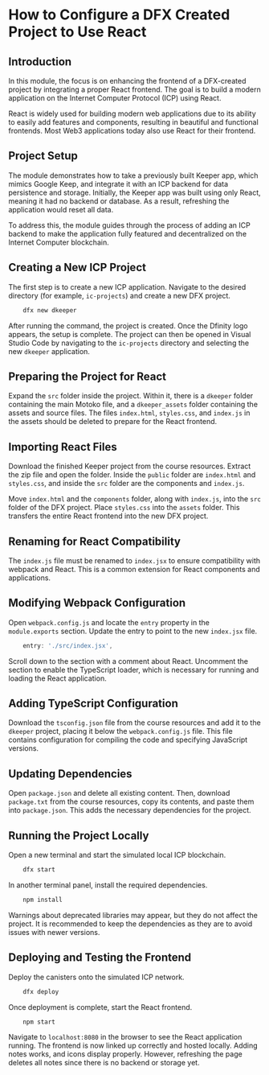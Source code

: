 # How to Configure a DFX Created Project to Use React

## Introduction

In this module, the focus is on enhancing the frontend of a DFX-created project by integrating a proper React frontend. The goal is to build a modern application on the Internet Computer Protocol (ICP) using React.

React is widely used for building modern web applications due to its ability to easily add features and components, resulting in beautiful and functional frontends. Most Web3 applications today also use React for their frontend.

## Project Setup

The module demonstrates how to take a previously built Keeper app, which mimics Google Keep, and integrate it with an ICP backend for data persistence and storage. Initially, the Keeper app was built using only React, meaning it had no backend or database. As a result, refreshing the application would reset all data.

To address this, the module guides through the process of adding an ICP backend to make the application fully featured and decentralized on the Internet Computer blockchain.

## Creating a New ICP Project

The first step is to create a new ICP application. Navigate to the desired directory (for example, `ic-projects`) and create a new DFX project.

```bash
    dfx new dkeeper
```

After running the command, the project is created. Once the Dfinity logo appears, the setup is complete. The project can then be opened in Visual Studio Code by navigating to the `ic-projects` directory and selecting the new `dkeeper` application.

## Preparing the Project for React

Expand the `src` folder inside the project. Within it, there is a `dkeeper` folder containing the main Motoko file, and a `dkeeper_assets` folder containing the assets and source files. The files `index.html`, `styles.css`, and `index.js` in the assets should be deleted to prepare for the React frontend.

## Importing React Files

Download the finished Keeper project from the course resources. Extract the zip file and open the folder. Inside the `public` folder are `index.html` and `styles.css`, and inside the `src` folder are the components and `index.js`.

Move `index.html` and the `components` folder, along with `index.js`, into the `src` folder of the DFX project. Place `styles.css` into the `assets` folder. This transfers the entire React frontend into the new DFX project.

## Renaming for React Compatibility

The `index.js` file must be renamed to `index.jsx` to ensure compatibility with webpack and React. This is a common extension for React components and applications.

## Modifying Webpack Configuration

Open `webpack.config.js` and locate the `entry` property in the `module.exports` section. Update the entry to point to the new `index.jsx` file.

```js
    entry: './src/index.jsx',
```

Scroll down to the section with a comment about React. Uncomment the section to enable the TypeScript loader, which is necessary for running and loading the React application.

## Adding TypeScript Configuration

Download the `tsconfig.json` file from the course resources and add it to the `dkeeper` project, placing it below the `webpack.config.js` file. This file contains configuration for compiling the code and specifying JavaScript versions.

## Updating Dependencies

Open `package.json` and delete all existing content. Then, download `package.txt` from the course resources, copy its contents, and paste them into `package.json`. This adds the necessary dependencies for the project.

## Running the Project Locally

Open a new terminal and start the simulated local ICP blockchain.

```bash
    dfx start
```

In another terminal panel, install the required dependencies.

```bash
    npm install
```

Warnings about deprecated libraries may appear, but they do not affect the project. It is recommended to keep the dependencies as they are to avoid issues with newer versions.

## Deploying and Testing the Frontend

Deploy the canisters onto the simulated ICP network.

```bash
    dfx deploy
```

Once deployment is complete, start the React frontend.

```bash
    npm start
```

Navigate to `localhost:8080` in the browser to see the React application running. The frontend is now linked up correctly and hosted locally. Adding notes works, and icons display properly. However, refreshing the page deletes all notes since there is no backend or storage yet.

